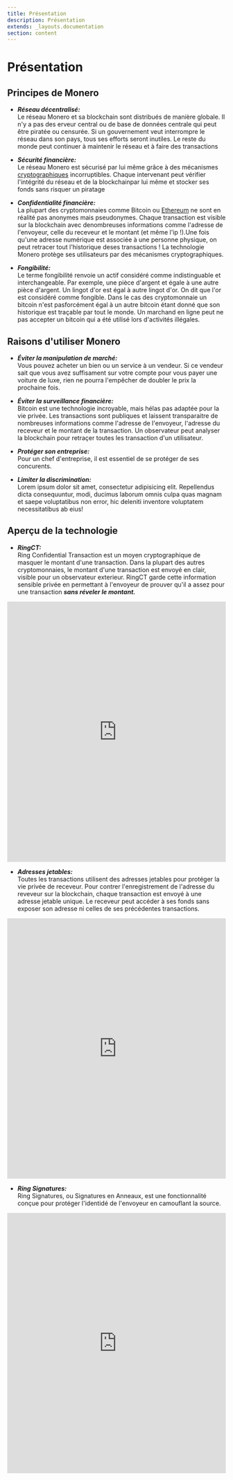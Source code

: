 ```yaml
---
title: Présentation
description: Présentation
extends: _layouts.documentation
section: content
---
```


# Présentation

## Principes de Monero

* ***Réseau décentralisé:***  
Le réseau Monero et sa blockchain sont distribués de manière globale. Il n'y a pas des erveur central ou de base de données centrale qui peut être piratée ou censurée. Si un gouvernement veut interrompre le réseau dans son pays, tous ses efforts seront inutiles. Le reste du monde peut continuer à maintenir le réseau et à faire des transactions

* ***Sécurité financière:***  
Le réseau Monero est sécurisé par lui même grâce à des mécanismes <a href="https://fr.wikipedia.org/wiki/Cryptographie">cryptographiques</a> incorruptibles. Chaque intervenant peut vérifier l'intégrité du réseau et de la blockchainpar lui même et stocker ses fonds sans risquer un piratage

* ***Confidentialité financière:***  
La plupart des cryptomonnaies comme Bitcoin ou <a href="https://fr.wikipedia.org/wiki/Ethereum">Ethereum</a> ne sont en réalité pas anonymes mais pseudonymes. Chaque transaction est visible sur la blockchain avec denombreuses informations comme l'adresse de l'envoyeur, celle du receveur et le montant (et même l'ip !).Une fois qu'une adresse numérique est associée à une personne physique, on peut retracer tout l'historique deses transactions !
La technologie Monero protège ses utilisateurs par des mécanismes cryptographiques.

* ***Fongibilité:***  
Le terme fongibilité renvoie un actif considéré comme indistinguable et interchangeable. Par exemple, une pièce d'argent et égale à une autre pièce d'argent. Un lingot d'or est égal à autre lingot d'or. On dit que l'or est considéré comme fongible. Dans le cas des cryptomonnaie un bitcoin n'est pasforcément égal à un autre bitcoin étant donné que son historique est traçable par tout le monde. Un marchand en ligne peut ne pas accepter un bitcoin qui a été utilisé lors d'activités illégales.

## Raisons d'utiliser Monero

* ***Éviter la manipulation de marché:***  
Vous pouvez acheter un bien ou un service à un vendeur. Si ce vendeur sait que vous avez suffisament sur votre compte pour vous payer une voiture de luxe, rien ne pourra l'empêcher de doubler le prix la prochaine fois.

* ***Éviter la surveillance financière:***  
Bitcoin est une technologie incroyable, mais hélas pas adaptée pour la vie privée. Les transactions sont publiques et laissent transparaitre de nombreuses informations comme l'adresse de l'envoyeur, l'adresse du receveur et le montant de la transaction. Un observateur peut analyser la blockchain pour retraçer toutes les transaction d'un utilisateur.

* ***Protéger son entreprise:***  
Pour un chef d'entreprise, il est essentiel de se protéger de ses concurents.

* ***Limiter la discrimination:***  
Lorem ipsum dolor sit amet, consectetur adipisicing elit. Repellendus dicta consequuntur, modi, ducimus laborum omnis culpa quas magnam et saepe voluptatibus non error, hic deleniti inventore voluptatem necessitatibus ab eius!

## Aperçu de la technologie

* ***RingCT:***  
Ring Confidential Transaction est un moyen cryptographique de masquer le montant d'une transaction. Dans la plupart des autres cryptomonnaies, le montant d'une transaction est envoyé en clair, visible pour un observateur exterieur. RingCT garde cette information sensible privée en permettant à l'envoyeur de prouver qu'il a assez pour une transaction ***sans réveler le montant.***  

<iframe style="width: 100%; height: 600px;" src="https://www.youtube.com/embed/M3AHp9KgTkQ" frameborder="0" allow="accelerometer; autoplay; encrypted-media; gyroscope; picture-in-picture" allowfullscreen></iframe>

* ***Adresses jetables:***  
Toutes les transactions utilisent des adresses jetables pour protéger la vie privée de receveur. Pour contrer l'enregistrement de l'adresse du reveveur sur la blockchain, chaque transaction est envoyé à une adresse jetable unique. Le receveur peut accéder à ses fonds sans exposer son adresse ni celles de ses précédentes transactions.

<iframe style="width: 100%; height: 600px;" src="https://www.youtube.com/embed/bWst278J8NA" frameborder="0" allow="accelerometer; autoplay; encrypted-media; gyroscope; picture-in-picture" allowfullscreen></iframe>

* ***Ring Signatures:***  
Ring Signatures, ou Signatures en Anneaux, est une fonctionnalité conçue pour protéger l'identidé de l'envoyeur en camouflant la source.

<iframe style="width: 100%; height: 600px;" src="https://www.youtube.com/embed/zHN_B_H_fCs" frameborder="0" allow="accelerometer; autoplay; encrypted-media; gyroscope; picture-in-picture" allowfullscreen></iframe>